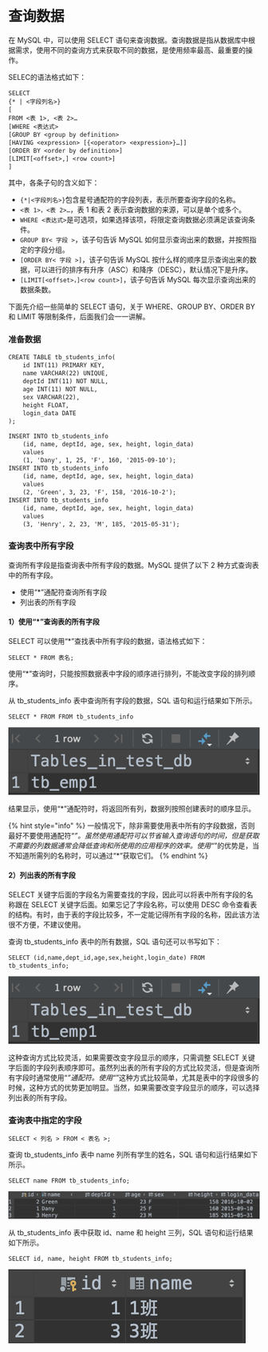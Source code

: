 # 查询数据

在 MySQL 中，可以使用 SELECT 语句来查询数据。查询数据是指从数据库中根据需求，使用不同的查询方式来获取不同的数据，是使用频率最高、最重要的操作。

SELEC的语法格式如下：

```text
SELECT
{* | <字段列名>}
[
FROM <表 1>, <表 2>…
[WHERE <表达式>
[GROUP BY <group by definition>
[HAVING <expression> [{<operator> <expression>}…]]
[ORDER BY <order by definition>]
[LIMIT[<offset>,] <row count>]
]
```

其中，各条子句的含义如下：

* `{*|<字段列名>}`包含星号通配符的字段列表，表示所要查询字段的名称。
* `<表 1>，<表 2>…`，表 1 和表 2 表示查询数据的来源，可以是单个或多个。
* `WHERE <表达式>`是可选项，如果选择该项，将限定查询数据必须满足该查询条件。
* `GROUP BY< 字段 >`，该子句告诉 MySQL 如何显示查询出来的数据，并按照指定的字段分组。
* `[ORDER BY< 字段 >]`，该子句告诉 MySQL 按什么样的顺序显示查询出来的数据，可以进行的排序有升序（ASC）和降序（DESC），默认情况下是升序。
* `[LIMIT[<offset>，]<row count>]`，该子句告诉 MySQL 每次显示查询出来的数据条数。

下面先介绍一些简单的 SELECT 语句，关于 WHERE、GROUP BY、ORDER BY 和 LIMIT 等限制条件，后面我们会一一讲解。

### 准备数据

```text
CREATE TABLE tb_students_info(
    id INT(11) PRIMARY KEY,
    name VARCHAR(22) UNIQUE,
    deptId INT(11) NOT NULL,
    age INT(11) NOT NULL,
    sex VARCHAR(22),
    height FLOAT,
    login_data DATE
);
```

```text
INSERT INTO tb_students_info
    (id, name, deptId, age, sex, height, login_data)
    values
    (1, 'Dany', 1, 25, 'F', 160, '2015-09-10');
INSERT INTO tb_students_info
    (id, name, deptId, age, sex, height, login_data)
    values
    (2, 'Green', 3, 23, 'F', 158, '2016-10-2');
INSERT INTO tb_students_info
    (id, name, deptId, age, sex, height, login_data)
    values
    (3, 'Henry', 2, 23, 'M', 185, '2015-05-31');
```

### 查询表中所有字段

查询所有字段是指查询表中所有字段的数据。MySQL 提供了以下 2 种方式查询表中的所有字段。

* 使用“\*”通配符查询所有字段
* 列出表的所有字段

#### **1）使用“\*”查询表的所有字段**

SELECT 可以使用“\*”查找表中所有字段的数据，语法格式如下：

```text
SELECT * FROM 表名;
```

使用“\*”查询时，只能按照数据表中字段的顺序进行排列，不能改变字段的排列顺序。

从 tb\_students\_info 表中查询所有字段的数据，SQL 语句和运行结果如下所示。

```text
SELECT * FROM FROM tb_students_info
```

![](../.gitbook/assets/image%20%2840%29.png)

结果显示，使用“\*”通配符时，将返回所有列，数据列按照创建表时的顺序显示。

{% hint style="info" %}
一般情况下，除非需要使用表中所有的字段数据，否则最好不要使用通配符“_”。虽然使用通配符可以节省输入查询语句的时间，但是获取不需要的列数据通常会降低查询和所使用的应用程序的效率。使用“_”的优势是，当不知道所需列的名称时，可以通过“\*”获取它们。
{% endhint %}

#### **2）列出表的所有字段**

SELECT 关键字后面的字段名为需要查找的字段，因此可以将表中所有字段的名称跟在 SELECT 关键字后面。如果忘记了字段名称，可以使用 DESC 命令查看表的结构。有时，由于表的字段比较多，不一定能记得所有字段的名称，因此该方法很不方便，不建议使用。

查询 tb\_students\_info 表中的所有数据，SQL 语句还可以书写如下：

```text
SELECT (id,name,dept_id,age,sex,height,login_date) FROM tb_students_info;
```

![](../.gitbook/assets/image%20%2840%29.png)

这种查询方式比较灵活，如果需要改变字段显示的顺序，只需调整 SELECT 关键字后面的字段列表顺序即可。虽然列出表的所有字段的方式比较灵活，但是查询所有字段时通常使用“_”通配符。使用“_”这种方式比较简单，尤其是表中的字段很多的时候，这种方式的优势更加明显。当然，如果需要改变字段显示的顺序，可以选择列出表的所有字段。

### 查询表中指定的字段

```text
SELECT < 列名 > FROM < 表名 >;
```

查询 tb\_students\_info 表中 name 列所有学生的姓名，SQL 语句和运行结果如下所示。

```text
SELECT name FROM tb_students_info;
```

![](../.gitbook/assets/image%20%2877%29.png)

从 tb\_students\_info 表中获取 id、name 和 height 三列，SQL 语句和运行结果如下所示。

```text
SELECT id, name, height FROM tb_students_info;
```

![](../.gitbook/assets/image%20%2867%29.png)

